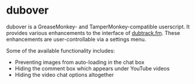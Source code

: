 # dubover

dubover is a GreaseMonkey- and TamperMonkey-compatible userscript. It provides various enhancements to the interface of [dubtrack.fm](https://www.dubtrack.fm). These enhancements are user-controllable via a settings menu.

Some of the available functionality includes:

* Preventing images from auto-loading in the chat box
* Hiding the comment box which appears under YouTube videos
* Hiding the video chat options altogether
